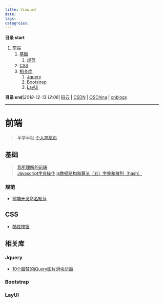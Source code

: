 ```yaml
---
title: View.md
date: 
tags: 
catagroies: 
---
```


**目录 start**
 
1. [前端](#前端)
    1. [基础](#基础)
        1. [规范](#规范)
    1. [CSS](#css)
    1. [相关库](#相关库)
        1. [Jquery](#jquery)
        1. [Bootstrap](#bootstrap)
        1. [LayUI](#layui)

**目录 end**|_2018-12-13 12:06_| [码云](https://gitee.com/gin9) | [CSDN](http://blog.csdn.net/kcp606) | [OSChina](https://my.oschina.net/kcp1104) | [cnblogs](http://www.cnblogs.com/kuangcp)
****************************************
# 前端
> 半学半就 [个人导航页](https://kuangcp.github.io/main.html)

## 基础
> [我所理解的前端](https://www.cnblogs.com/Smiled/p/8377188.html)  
> [Javascript字典操作](http://blog.csdn.net/limlimlim/article/details/9088161)
> [js数据结构和算法（五）字典和散列（hash） ](https://segmentfault.com/a/1190000002447815)

### 规范
- [前端开发命名规范](https://juejin.im/post/592d4a5b0ce463006b43b6da)


## CSS 
- [酷炫按钮](http://www.html5tricks.com/9-nick-css3-menu-button.html)

## 相关库

### Jquery
- [10个超赞的jQuery图片滑块动画](http://www.codeceo.com/article/10-jquery-image-player.html#0-tsina-1-78156-397232819ff9a47a7b7e80a40613cfe1)

### Bootstrap

### LayUI
